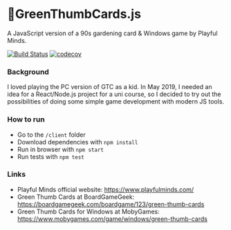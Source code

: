 # :tulip:GreenThumbCards.js
A JavaScript version of a 90s gardening card &amp; Windows game by Playful Minds.

[![Build Status](https://travis-ci.org/msarakon/green-thumb-cards.svg?branch=master)](https://travis-ci.org/msarakon/green-thumb-cards) [![codecov](https://codecov.io/gh/msarakon/green-thumb-cards/branch/master/graph/badge.svg)](https://codecov.io/gh/msarakon/green-thumb-cards)

### Background

I loved playing the PC version of GTC as a kid. In May 2019, I needed an idea for a React/Node.js project for a uni course, so I decided to try out the possibilities of doing some simple game development with modern JS tools.

### How to run

* Go to the `/client` folder
* Download dependencies with `npm install`
* Run in browser with `npm start`
* Run tests with `npm test`

### Links

* Playful Minds official website: https://www.playfulminds.com/
* Green Thumb Cards at BoardGameGeek: https://boardgamegeek.com/boardgame/123/green-thumb-cards
* Green Thumb Cards for Windows at MobyGames: https://www.mobygames.com/game/windows/green-thumb-cards
